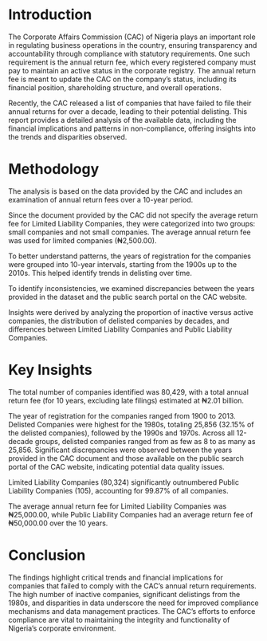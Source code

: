 # **Introduction**

The Corporate Affairs Commission (CAC) of Nigeria plays an important role in regulating business operations in the country, ensuring transparency and accountability through compliance with statutory requirements. One such requirement is the annual return fee, which every registered company must pay to maintain an active status in the corporate registry. The annual return fee is meant to update the CAC on the company’s status, including its financial position, shareholding structure, and overall operations.

Recently, the CAC released a list of companies that have failed to file their annual returns for over a decade, leading to their potential delisting. This report provides a detailed analysis of the available data, including the financial implications and patterns in non-compliance, offering insights into the trends and disparities observed.

# **Methodology**

The analysis is based on the data provided by the CAC and includes an examination of annual return fees over a 10-year period.

Since the document provided by the CAC did not specify the average return fee for Limited Liability Companies, they were categorized into two groups: small companies and not small companies. The average annual return fee was used for limited companies (₦2,500.00).

To better understand patterns, the years of registration for the companies were grouped into 10-year intervals, starting from the 1900s up to the 2010s. This helped identify trends in delisting over time.

To identify inconsistencies, we examined discrepancies between the years provided in the dataset and the public search portal on the CAC website.

Insights were derived by analyzing the proportion of inactive versus active companies, the distribution of delisted companies by decades, and differences between Limited Liability Companies and Public Liability Companies.

# **Key Insights**

The total number of companies identified was 80,429, with a total annual return fee (for 10 years, excluding late filings) estimated at ₦2.01 billion.

The year of registration for the companies ranged from 1900 to 2013. Delisted Companies were highest for the 1980s, totaling 25,856 (32.15% of the delisted companies), followed by the 1990s and 1970s. Across all 12-decade groups, delisted companies ranged from as few as 8 to as many as 25,856. Significant discrepancies were observed between the years provided in the CAC document and those available on the public search portal of the CAC website, indicating potential data quality issues.

Limited Liability Companies (80,324) significantly outnumbered Public Liability Companies (105), accounting for 99.87% of all companies.

The average annual return fee for Limited Liability Companies was ₦25,000.00, while Public Liability Companies had an average return fee of ₦50,000.00 over the 10 years.

# **Conclusion**

The findings highlight critical trends and financial implications for companies that failed to comply with the CAC’s annual return requirements. The high number of inactive companies, significant delistings from the 1980s, and disparities in data underscore the need for improved compliance mechanisms and data management practices. The CAC’s efforts to enforce compliance are vital to maintaining the integrity and functionality of Nigeria’s corporate environment.

